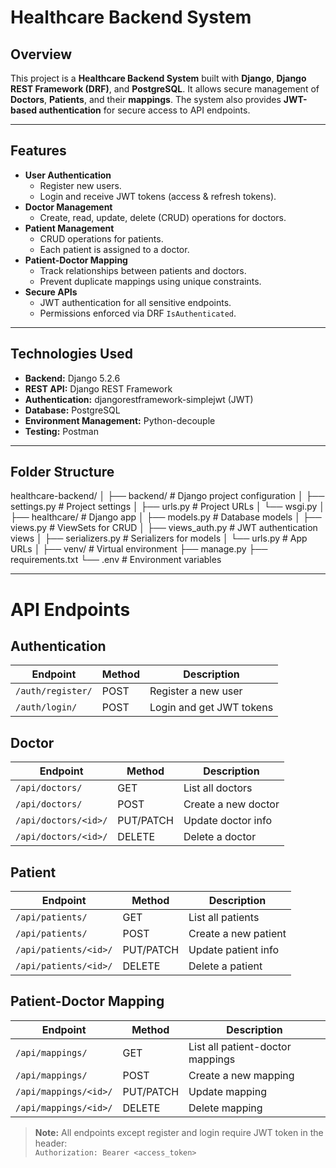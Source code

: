 # Healthcare Backend System

## Overview
This project is a **Healthcare Backend System** built with **Django**, **Django REST Framework (DRF)**, and **PostgreSQL**. It allows secure management of **Doctors**, **Patients**, and their **mappings**. The system also provides **JWT-based authentication** for secure access to API endpoints.

---

## Features
- **User Authentication**
  - Register new users.
  - Login and receive JWT tokens (access & refresh tokens).
- **Doctor Management**
  - Create, read, update, delete (CRUD) operations for doctors.
- **Patient Management**
  - CRUD operations for patients.
  - Each patient is assigned to a doctor.
- **Patient-Doctor Mapping**
  - Track relationships between patients and doctors.
  - Prevent duplicate mappings using unique constraints.
- **Secure APIs**
  - JWT authentication for all sensitive endpoints.
  - Permissions enforced via DRF `IsAuthenticated`.

---

## Technologies Used
- **Backend:** Django 5.2.6
- **REST API:** Django REST Framework
- **Authentication:** djangorestframework-simplejwt (JWT)
- **Database:** PostgreSQL
- **Environment Management:** Python-decouple
- **Testing:** Postman

---

## Folder Structure
healthcare-backend/
│
├── backend/ # Django project configuration
│ ├── settings.py # Project settings
│ ├── urls.py # Project URLs
│ └── wsgi.py
│
├── healthcare/ # Django app
│ ├── models.py # Database models
│ ├── views.py # ViewSets for CRUD
│ ├── views_auth.py # JWT authentication views
│ ├── serializers.py # Serializers for models
│ └── urls.py # App URLs
│
├── venv/ # Virtual environment
├── manage.py
├── requirements.txt
└── .env # Environment variables

---

# API Endpoints

## Authentication

| Endpoint           | Method | Description            |
|-------------------|--------|------------------------|
| `/auth/register/`  | POST   | Register a new user    |
| `/auth/login/`     | POST   | Login and get JWT tokens |

## Doctor

| Endpoint                | Method      | Description          |
|-------------------------|------------|--------------------|
| `/api/doctors/`         | GET        | List all doctors     |
| `/api/doctors/`         | POST       | Create a new doctor  |
| `/api/doctors/<id>/`    | PUT/PATCH  | Update doctor info   |
| `/api/doctors/<id>/`    | DELETE     | Delete a doctor      |

## Patient

| Endpoint                 | Method      | Description           |
|--------------------------|------------|---------------------|
| `/api/patients/`         | GET        | List all patients    |
| `/api/patients/`         | POST       | Create a new patient |
| `/api/patients/<id>/`    | PUT/PATCH  | Update patient info  |
| `/api/patients/<id>/`    | DELETE     | Delete a patient     |

## Patient-Doctor Mapping

| Endpoint                  | Method      | Description                  |
|---------------------------|------------|------------------------------|
| `/api/mappings/`          | GET        | List all patient-doctor mappings |
| `/api/mappings/`          | POST       | Create a new mapping         |
| `/api/mappings/<id>/`     | PUT/PATCH  | Update mapping               |
| `/api/mappings/<id>/`     | DELETE     | Delete mapping               |

> **Note:** All endpoints except register and login require JWT token in the header:  
> `Authorization: Bearer <access_token>`
